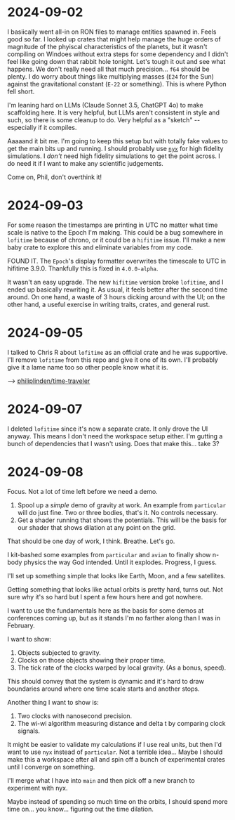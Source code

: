 # 2024-09-02
I basiically went all-in on RON files to manage entities spawned in. Feels good
so far. I looked up crates that might help manage the huge orders of magnitude
of the phyiscal characteristics of the planets, but it wasn't compiling on
Windoes without extra steps for some dependency and I didn't feel like going
down that rabbit hole tonight. Let's tough it out and see what happens. We don't
really need all that much precision... `f64` should be plenty. I do worry about
things like multiplying masses (`E24` for the Sun) against the gravitational
constant (`E-22` or something). This is where Python fell short.

I'm leaning hard on LLMs (Claude Sonnet 3.5, ChatGPT 4o) to make scaffolding
here. It is very helpful, but LLMs aren't consistent in style and such, so there
is some cleanup to do. Very helpful as a "sketch" -- especially if it compiles.

Aaaaand it bit me. I'm going to keep this setup but with totally fake values to
get the main bits up and running. I should probably use
[`nyx`](https://github.com/nyx-space/nyx/tree/master/examples/04_lro_od) for
high fidelity simulations. I _don't_ need high fidelity simulations to get the
point across. I do need it if I want to make any scientific judgements.

Come on, Phil, don't overthink it!

# 2024-09-03
For some reason the timestamps are printing in UTC no matter what time scale is
native to the Epoch I'm making. This could be a bug somewhere in `lofitime`
because of chrono, or it could be a `hifitime` issue. I'll make a new baby crate
to explore this and eliminate variables from my code.

FOUND IT. The `Epoch`'s display formatter overwrites the timescale to UTC in
hifitime 3.9.0. Thankfully this is fixed in `4.0.0-alpha`.

It wasn't an easy upgrade. The new `hifitime` version broke `lofitime`, and I
ended up basically rewriting it. As usual, it feels better after the second time
around. On one hand, a waste of 3 hours dicking around with the UI; on the other
hand, a useful exercise in writing traits, crates, and general rust.

# 2024-09-05
I talked to Chris R about `lofitime` as an official crate and he was supportive.
I'll remove `lofitime` from this repo and give it one of its own. I'll probably
give it a lame name too so other people know what it is.

--> [philiplinden/time-traveler](https://github.com/philiplinden/time-traveler)

# 2024-09-07
I deleted `lofitime` since it's now a separate crate. It only drove the UI
anyway. This means I don't need the workspace setup either. I'm gutting a bunch
of dependencies that I wasn't using. Does that make this... take 3?

# 2024-09-08
Focus. Not a lot of time left before we need a demo.
1. Spool up a _simple_ demo of gravity at work. An example from `particular`
   will do just fine. Two or three bodies, that's it. No controls necessary.
2. Get a shader running that shows the potentials. This will be the basis for
   our shader that shows dilation at any point on the grid.

That should be one day of work, I think. Breathe. Let's go.

I kit-bashed some examples from `particular` and `avian` to finally show n-body
physics the way God intended. Until it explodes. Progress, I guess.

I'll set up something simple that looks like Earth, Moon, and a few satellites.

Getting something that looks like actual orbits is pretty hard, turns out. Not
sure why it's so hard but I spent a few hours here and got nowhere.

I want to use the fundamentals here as the basis for some demos at conferences
coming up, but as it stands I'm no farther along than I was in February.

I want to show:
1. Objects subjected to gravity.
2. Clocks on those objects showing their proper time.
3. The tick rate of the clocks warped by local gravity. (As a bonus, speed).

This should convey that the system is dynamic and it's hard to draw boundaries
around where one time scale starts and another stops.

Another thing I want to show is:
1. Two clocks with nanosecond precision.
2. The wi-wi algorithm measuring distance and delta t by comparing clock
   signals.

It might be easier to validate my calculations if I use real units, but then I'd
want to use `nyx` instead of `particular`. Not a terrible idea... Maybe I should
make this a workspace after all and spin off a bunch of experimental crates
until I converge on something.

I'll merge what I have into `main` and then pick off a new branch to experiment
with nyx.

Maybe instead of spending so much time on the orbits, I should spend more time
on... you know... figuring out the time dilation.

